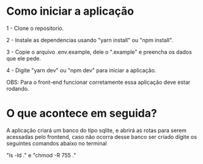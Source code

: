 
# Como iniciar a aplicação

1 - Clone o repositorio.

2 - Instale as dependencias usando "yarn install" ou "npm install".

3 - Copie o arquivo .env.example, dele o ".example" e preencha os dados que ele pede.

4 - Digite "yarn dev" ou "npm dev" para iniciar a aplicação.

OBS: Para o front-end funcionar corretamente essa aplicação deve estar rodando.

# O que acontece em seguida?

A aplicação criará um banco do tipo sqlite, e abrirá as rotas para serem acessadas pelo frontend, caso não ocorra desse banco ser criado digite os seguintes comandos abaixo no terminal

"ls -ld ." e "chmod -R 755 ."